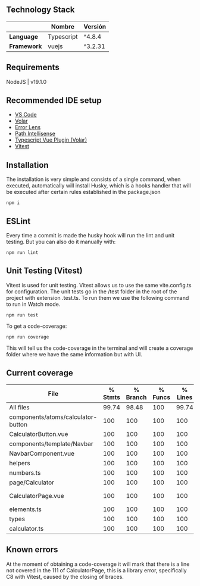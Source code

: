 ## Technology Stack

|               | Nombre     | Versión |
| ------------- | ---------- | ------- |
| **Language**  | Typescript | ^4.8.4  |
| **Framework** | vuejs      | ^3.2.31  | 


## Requirements

NodeJS | v19.1.0

## Recommended IDE setup

- [VS Code](https://code.visualstudio.com/)
- [Volar](https://marketplace.visualstudio.com/items?itemName=Vue.volar)
- [Error Lens](https://marketplace.visualstudio.com/items?itemName=usernamehw.errorlens)
- [Path Intellisense](https://marketplace.visualstudio.com/items?itemName=christian-kohler.path-intellisense)
- [Typescript Vue Plugin (Volar)](https://marketplace.visualstudio.com/items?itemName=Vue.vscode-typescript-vue-plugin)
- [Vitest](https://marketplace.visualstudio.com/items?itemName=ZixuanChen.vitest-explorer)

## Installation
The installation is very simple and consists of a single command, when executed, automatically will install Husky, which is a hooks handler that will be executed after certain rules established in the package.json

```
npm i
```


## ESLint
Every time a commit is made the husky hook will run the lint and unit testing. But you can also do it manually with:

```
npm run lint
```

## Unit Testing (Vitest)
Vitest is used for unit testing. Vitest allows us to use the same vite.config.ts for configuration. The unit tests go in the /test folder in the root of the project with extension .test.ts.
To run them we use the following command to run in Watch mode.

```
npm run test
```

To get a code-coverage:

```
npm run coverage
```

This will tell us the code-coverage in the terminal and will create a coverage folder where we have the same information but with UI.

## Current coverage
 File                               | % Stmts | % Branch | % Funcs | % Lines | Uncovered Line #s 
------------------------------------|---------|----------|---------|---------|-------------------
All files                           |   99.74 |    98.48 |     100 |   99.74 |                   
 components/atoms/calculator-button |     100 |      100 |     100 |     100 | 
  CalculatorButton.vue              |     100 |      100 |     100 |     100 | 
 components/template/Navbar         |     100 |      100 |     100 |     100 | 
  NavbarComponent.vue               |     100 |      100 |     100 |     100 | 
 helpers                            |     100 |      100 |     100 |     100 | 
  numbers.ts                        |     100 |      100 |     100 |     100 | 
 page/Calculator                    |     100 |      100 |     100 |     100 | 
  CalculatorPage.vue                |     100 |      100 |     100 |     100 | 111 (C8 BUG)
  elements.ts                       |     100 |      100 |     100 |     100 | 
 types                              |     100 |      100 |     100 |     100 | 
  calculator.ts                     |     100 |      100 |     100 |     100 | 


## Known errors

 At the moment of obtaining a code-coverage it will mark that there is a line not covered in the 111 of CalculatorPage, this is a library error, specifically C8 with Vitest, caused by the closing of braces.
